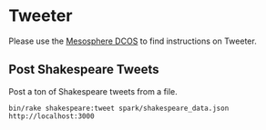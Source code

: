 # Tweeter

Please use the [Mesosphere DCOS](www.mesosphere.com) to find instructions on Tweeter.

## Post Shakespeare Tweets

Post a ton of Shakespeare tweets from a file.

    bin/rake shakespeare:tweet spark/shakespeare_data.json http://localhost:3000
